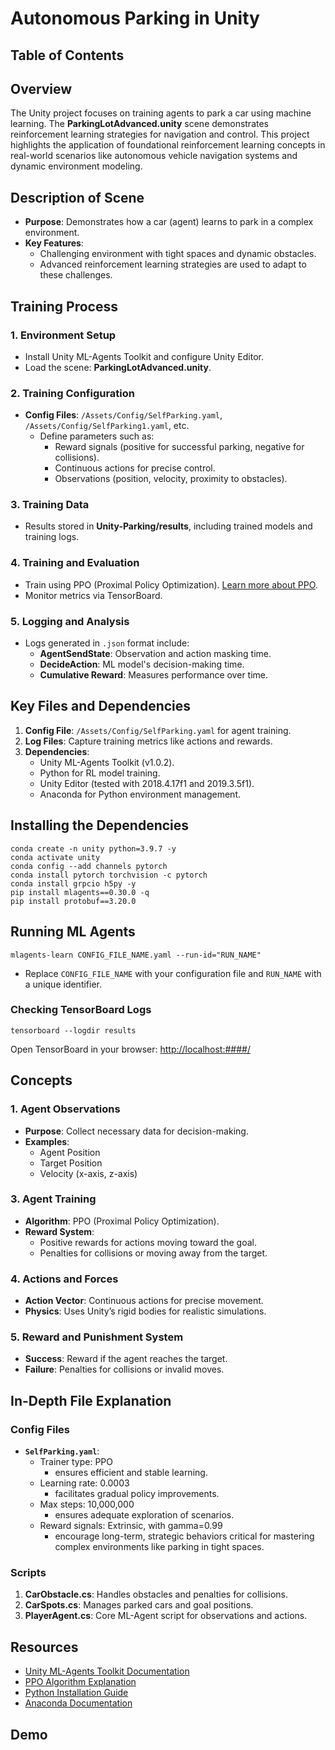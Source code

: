 # Autonomous Parking in Unity

## Table of Contents

## Overview

The Unity project focuses on training agents to park a car using machine learning. The **ParkingLotAdvanced.unity** scene demonstrates reinforcement learning strategies for navigation and control. This project highlights the application of foundational reinforcement learning concepts in real-world scenarios like autonomous vehicle navigation systems and dynamic environment modeling.

## Description of Scene

- **Purpose**: Demonstrates how a car (agent) learns to park in a complex environment.
- **Key Features**:
    - Challenging environment with tight spaces and dynamic obstacles.
    - Advanced reinforcement learning strategies are used to adapt to these challenges.

## Training Process

### 1. Environment Setup

- Install Unity ML-Agents Toolkit and configure Unity Editor.
- Load the scene: **ParkingLotAdvanced.unity**.

### 2. Training Configuration

- **Config Files**: `/Assets/Config/SelfParking.yaml`, `/Assets/Config/SelfParking1.yaml`, etc.
    - Define parameters such as:
        - Reward signals (positive for successful parking, negative for collisions).
        - Continuous actions for precise control.
        - Observations (position, velocity, proximity to obstacles).

### 3. Training Data

- Results stored in **Unity-Parking/results**, including trained models and training logs.

### 4. Training and Evaluation

- Train using PPO (Proximal Policy Optimization). [Learn more about PPO](https://medium.com/@danushidk507/ppo-algorithm-3b33195de14a).
- Monitor metrics via TensorBoard.

### 5. Logging and Analysis

- Logs generated in `.json` format include:
    - **AgentSendState**: Observation and action masking time.
    - **DecideAction**: ML model's decision-making time.
    - **Cumulative Reward**: Measures performance over time.

## Key Files and Dependencies

1. **Config File**: `/Assets/Config/SelfParking.yaml` for agent training.
2. **Log Files**: Capture training metrics like actions and rewards.
3. **Dependencies**:
    - Unity ML-Agents Toolkit (v1.0.2).
    - Python for RL model training.
    - Unity Editor (tested with 2018.4.17f1 and 2019.3.5f1).
    - Anaconda for Python environment management.

## Installing the Dependencies

```
conda create -n unity python=3.9.7 -y
conda activate unity
conda config --add channels pytorch
conda install pytorch torchvision -c pytorch
conda install grpcio h5py -y
pip install mlagents==0.30.0 -q
pip install protobuf==3.20.0
```

## Running ML Agents

```
mlagents-learn CONFIG_FILE_NAME.yaml --run-id="RUN_NAME"
```

- Replace `CONFIG_FILE_NAME` with your configuration file and `RUN_NAME` with a unique identifier.

### Checking TensorBoard Logs

```
tensorboard --logdir results
```

Open TensorBoard in your browser: [http://localhost:####/](http://localhost/####/)

## Concepts

### 1. Agent Observations

- **Purpose**: Collect necessary data for decision-making.
- **Examples**:
    - Agent Position
    - Target Position
    - Velocity (x-axis, z-axis)

### 3. Agent Training

- **Algorithm**: PPO (Proximal Policy Optimization).
- **Reward System**:
    - Positive rewards for actions moving toward the goal.
    - Penalties for collisions or moving away from the target.

### 4. Actions and Forces

- **Action Vector**: Continuous actions for precise movement.
- **Physics**: Uses Unity’s rigid bodies for realistic simulations.

### 5. Reward and Punishment System

- **Success**: Reward if the agent reaches the target.
- **Failure**: Penalties for collisions or invalid moves.

## In-Depth File Explanation

### Config Files

- **`SelfParking.yaml`**:
    - Trainer type: PPO
        - ensures efficient and stable learning.
    - Learning rate: 0.0003
        - facilitates gradual policy improvements.
    - Max steps: 10,000,000
        - ensures adequate exploration of scenarios.
    - Reward signals: Extrinsic, with gamma=0.99
        - encourage long-term, strategic behaviors critical for mastering complex environments like parking in tight spaces.

### Scripts

1. **CarObstacle.cs**: Handles obstacles and penalties for collisions.
2. **CarSpots.cs**: Manages parked cars and goal positions.
3. **PlayerAgent.cs**: Core ML-Agent script for observations and actions.

## Resources

- [Unity ML-Agents Toolkit Documentation](https://github.com/Unity-Technologies/ml-agents)
- [PPO Algorithm Explanation](https://medium.com/@danushidk507/ppo-algorithm-3b33195de14a)
- [Python Installation Guide](https://www.python.org/downloads/)
- [Anaconda Documentation](https://docs.anaconda.com/)

## Demo

